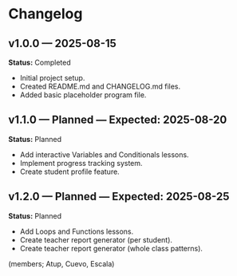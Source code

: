 # Changelog

## v1.0.0 — 2025-08-15
**Status:** Completed  
- Initial project setup.  
- Created README.md and CHANGELOG.md files.  
- Added basic placeholder program file.

## v1.1.0 — Planned — Expected: 2025-08-20
**Status:** Planned  
- Add interactive Variables and Conditionals lessons.  
- Implement progress tracking system.  
- Create student profile feature.

## v1.2.0 — Planned — Expected: 2025-08-25
**Status:** Planned  
- Add Loops and Functions lessons.  
- Create teacher report generator (per student).  
- Create teacher report generator (whole class patterns).


(members; Atup, Cuevo, Escala)

